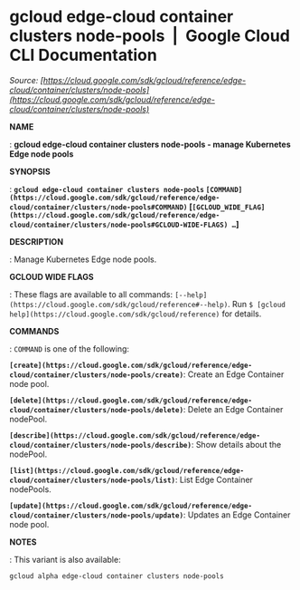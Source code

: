 # gcloud edge-cloud container clusters node-pools  |  Google Cloud CLI Documentation

*Source: [https://cloud.google.com/sdk/gcloud/reference/edge-cloud/container/clusters/node-pools](https://cloud.google.com/sdk/gcloud/reference/edge-cloud/container/clusters/node-pools)*

**NAME**

: **gcloud edge-cloud container clusters node-pools - manage Kubernetes Edge node pools**

**SYNOPSIS**

: **`gcloud edge-cloud container clusters node-pools` `[COMMAND](https://cloud.google.com/sdk/gcloud/reference/edge-cloud/container/clusters/node-pools#COMMAND)` [`[GCLOUD_WIDE_FLAG](https://cloud.google.com/sdk/gcloud/reference/edge-cloud/container/clusters/node-pools#GCLOUD-WIDE-FLAGS) …`]**

**DESCRIPTION**

: Manage Kubernetes Edge node pools.

**GCLOUD WIDE FLAGS**

: These flags are available to all commands: `[--help](https://cloud.google.com/sdk/gcloud/reference#--help)`.
Run `$ [gcloud help](https://cloud.google.com/sdk/gcloud/reference)` for details.

**COMMANDS**

: ``COMMAND`` is one of the following:

**`[create](https://cloud.google.com/sdk/gcloud/reference/edge-cloud/container/clusters/node-pools/create)`**:
Create an Edge Container node pool.

**`[delete](https://cloud.google.com/sdk/gcloud/reference/edge-cloud/container/clusters/node-pools/delete)`**:
Delete an Edge Container nodePool.

**`[describe](https://cloud.google.com/sdk/gcloud/reference/edge-cloud/container/clusters/node-pools/describe)`**:
Show details about the nodePool.

**`[list](https://cloud.google.com/sdk/gcloud/reference/edge-cloud/container/clusters/node-pools/list)`**:
List Edge Container nodePools.

**`[update](https://cloud.google.com/sdk/gcloud/reference/edge-cloud/container/clusters/node-pools/update)`**:
Updates an Edge Container node pool.

**NOTES**

: This variant is also available:

```
gcloud alpha edge-cloud container clusters node-pools
```